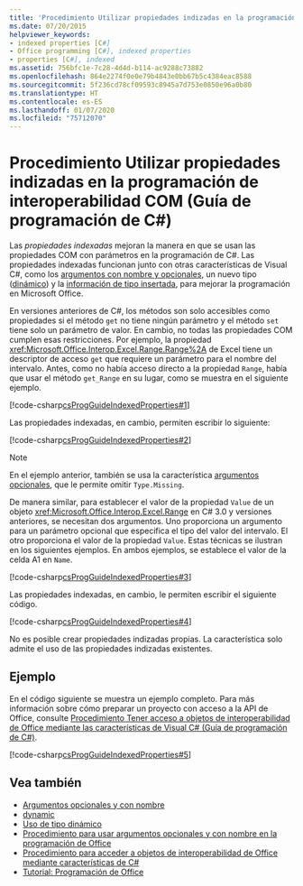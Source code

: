 ```yaml
---
title: 'Procedimiento Utilizar propiedades indizadas en la programación de interoperabilidad COM: Guía de programación de C#'
ms.date: 07/20/2015
helpviewer_keywords:
- indexed properties [C#]
- Office programming [C#], indexed properties
- properties [C#], indexed
ms.assetid: 756bfc1e-7c28-4d4d-b114-ac9288c73882
ms.openlocfilehash: 864e2274f0e0e79b4843e0bb67b5c4384eac8588
ms.sourcegitcommit: 5f236cd78cf09593c8945a7d753e0850e96a0b80
ms.translationtype: HT
ms.contentlocale: es-ES
ms.lasthandoff: 01/07/2020
ms.locfileid: "75712070"
---
```

# <a name="how-to-use-indexed-properties-in-com-interop-programming-c-programming-guide"></a>Procedimiento Utilizar propiedades indizadas en la programación de interoperabilidad COM (Guía de programación de C#)
Las *propiedades indexadas* mejoran la manera en que se usan las propiedades COM con parámetros en la programación de C#. Las propiedades indexadas funcionan junto con otras características de Visual C#, como los [argumentos con nombre y opcionales](../classes-and-structs/named-and-optional-arguments.md), un nuevo tipo ([dinámico](../../language-reference/builtin-types/reference-types.md)) y la [información de tipo insertada](../../../standard/assembly/embed-types-visual-studio.md), para mejorar la programación en Microsoft Office.  
  
 En versiones anteriores de C#, los métodos son solo accesibles como propiedades si el método `get` no tiene ningún parámetro y el método `set` tiene solo un parámetro de valor. En cambio, no todas las propiedades COM cumplen esas restricciones. Por ejemplo, la propiedad <xref:Microsoft.Office.Interop.Excel.Range.Range%2A> de Excel tiene un descriptor de acceso `get` que requiere un parámetro para el nombre del intervalo. Antes, como no había acceso directo a la propiedad `Range`, había que usar el método `get_Range` en su lugar, como se muestra en el siguiente ejemplo.  
  
 [!code-csharp[csProgGuideIndexedProperties#1](~/samples/snippets/csharp/VS_Snippets_VBCSharp/csprogguideindexedproperties/cs/program.cs#1)]  
  
 Las propiedades indexadas, en cambio, permiten escribir lo siguiente:  
  
 [!code-csharp[csProgGuideIndexedProperties#2](~/samples/snippets/csharp/VS_Snippets_VBCSharp/csprogguideindexedproperties/cs/program.cs#2)]  
  
> [!NOTE]
> En el ejemplo anterior, también se usa la característica [argumentos opcionales](../classes-and-structs/named-and-optional-arguments.md), que le permite omitir `Type.Missing`.  
  
 De manera similar, para establecer el valor de la propiedad `Value` de un objeto <xref:Microsoft.Office.Interop.Excel.Range> en C# 3.0 y versiones anteriores, se necesitan dos argumentos. Uno proporciona un argumento para un parámetro opcional que especifica el tipo del valor del intervalo. El otro proporciona el valor de la propiedad `Value`. Estas técnicas se ilustran en los siguientes ejemplos. En ambos ejemplos, se establece el valor de la celda A1 en `Name`.
  
 [!code-csharp[csProgGuideIndexedProperties#3](~/samples/snippets/csharp/VS_Snippets_VBCSharp/csprogguideindexedproperties/cs/program.cs#3)]  
  
 Las propiedades indexadas, en cambio, le permiten escribir el siguiente código.  
  
 [!code-csharp[csProgGuideIndexedProperties#4](~/samples/snippets/csharp/VS_Snippets_VBCSharp/csprogguideindexedproperties/cs/program.cs#4)]  
  
 No es posible crear propiedades indizadas propias. La característica solo admite el uso de las propiedades indizadas existentes.  
  
## <a name="example"></a>Ejemplo  
 En el código siguiente se muestra un ejemplo completo. Para más información sobre cómo preparar un proyecto con acceso a la API de Office, consulte [Procedimiento Tener acceso a objetos de interoperabilidad de Office mediante las características de Visual C# (Guía de programación de C#)](./how-to-access-office-onterop-objects.md).
  
 [!code-csharp[csProgGuideIndexedProperties#5](~/samples/snippets/csharp/VS_Snippets_VBCSharp/csprogguideindexedproperties/cs/program.cs#5)]  
  
## <a name="see-also"></a>Vea también

- [Argumentos opcionales y con nombre](../classes-and-structs/named-and-optional-arguments.md)
- [dynamic](../../language-reference/builtin-types/reference-types.md)
- [Uso de tipo dinámico](../types/using-type-dynamic.md)
- [Procedimiento para usar argumentos opcionales y con nombre en la programación de Office](../classes-and-structs/how-to-use-named-and-optional-arguments-in-office-programming.md)
- [Procedimiento para acceder a objetos de interoperabilidad de Office mediante características de C#](./how-to-access-office-onterop-objects.md)
- [Tutorial: Programación de Office](./walkthrough-office-programming.md)
